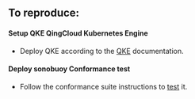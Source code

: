 ## To reproduce:
#### Setup QKE QingCloud Kubernetes Engine
* Deploy QKE according to the [QKE](https://docs.qingcloud.com/product/container/qke/index.html) documentation.

#### Deploy sonobuoy Conformance test
* Follow the conformance suite instructions to [test](https://github.com/cncf/k8s-conformance/blob/master/instructions.md) it.